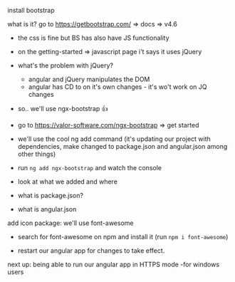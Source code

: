 install bootstrap

what is it?
go to https://getbootstrap.com/ => docs => v4.6

* the css is fine but BS has also have JS functionality
* on the getting-started => javascript page i't says it uses jQuery
* what's the problem with jQuery?
    - angular and jQuery manipulates the DOM
    - angular has CD to on it's own changes - it's wo't work on JQ changes

* so.. we'll use ngx-bootstrap 👍
* go to https://valor-software.com/ngx-bootstrap => get started
* we'll use the cool ng add command (it's updating our project with dependencies, make changed to package.json and angular.json among other things)

* run `ng add ngx-bootstrap` and watch the console 
* look at what we added and where
* what is package.json?
* what is angular.json

add icon package: we'll use font-awesome
* search for font-awesome on npm and install it (run `npm i font-awesome`)

* restart our angular app for changes to take effect.

next up: being able to run our angular app in HTTPS mode -for  windows users

